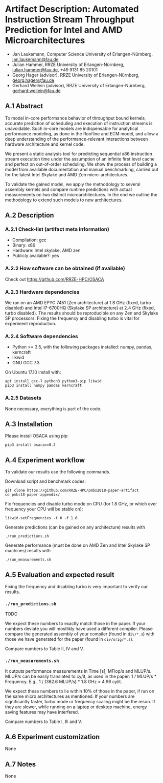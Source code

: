 # Artifact Description: Automated Instruction Stream Throughput Prediction for Intel and AMD Microarchitectures
[comment]: <> (keep both copies up-to-date: pmbs2018-paper/artifact-appendix.md and pmbs2018-paper-artifact/README.md)

* Jan Laukemann, Computer Science University of Erlangen-Nürnberg, jan.laukemann@fau.de
* Julian Hammer, RRZE University of Erlangen-Nürnberg, julian.hammer@fau.de, +49 9131 85 20101
* Georg Hager (advisor), RRZE University of Erlangen-Nürnberg, georg.hager@fau.de
* Gerhard Wellein (advisor), RRZE University of Erlangen-Nürnberg, gerhard.wellein@fau.de

## A.1 Abstract
To model in-core performance behavior of throughput bound kernels, accurate prediction of
scheduling and execution of instruction streams is unavoidable. Such in-core models are
indispensable for analytical performance modeling, as done in the Roofline and ECM model, and allow
a deep understanding of the performance-relevant interactions between hardware architecture and
kernel code.

We present a static analysis tool for predicting sequential x86 instruction stream execution time
under the assumption of an infinite first level cache and perfect on out-of-order scheduling. We
show the process of building a model from available documentation and manual benchmarking, carried
out for the latest Intel Skylake and AMD Zen micro-architectures.

To validate the gained model, we apply the methodology to several assembly kernels and compare
runtime predictions with actual measurements on two distinct microarchitectures. In the end we
outline the methodology to extend such models to new architectures.

## A.2 Description

### A.2.1 Check-list (artifact meta information)
- Compilation: gcc
- Binary: x86
- Hardware: Intel skylake, AMD zen
- Publicly available?: yes

### A.2.2 How software can be obtained (if available)
Check out https://github.com/RRZE-HPC/OSACA

### A.2.3 Hardware dependencies
We ran on an AMD EPYC 7451 (Zen architecture) at 1.8 GHz (fixed, turbo disabled) and Intel I7-6700HQ (Skylake SP architecture) at 2.4 GHz (fixed, turbo disabled). The results should be reproducible on any Zen and Skylake SP processors. Fixing the frequency and disabling turbo is vital for experiment reproduction.

### A.2.4 Software dependencies
* Python >= 3.5, with the following packages installed: numpy, pandas, kerncraft
* likwid
* GNU GCC 7.3

On Ubuntu 17.10 install with:
```
apt install gcc-7 python3 python3-pip likwid
pip3 install numpy pandas kerncraft
```

### A.2.5 Datasets
None necessary, everything is part of the code.

## A.3 Installation
Please install OSACA using pip:
```
pip3 install osaca==0.2
```

## A.4 Experiment workflow
To validate our results use the following commands.

Download script and benchmark codes:
```
git clone https://github.com/RRZE-HPC/pmbs2018-paper-artifact
cd pmbs18-paper-appendix/
```
Fix frequencies and disable turbo mode on CPU (for 1.8 GHz, or which ever frequency your CPU will be stable on):
```
likwid-setFrequencies -t 0 -f 1.8
```
Generate predictions (can be gained on any architecture) results with
```
./run_predictions.sh
```
Generate performance (must be done on AMD Zen and Intel Skylake SP machines) results with
```
./run_measurements.sh
```
## A.5 Evaluation and expected result
Fixing the frequency and disabling turbo is very important to verify our results.

### `./run_predictions.sh`

TODO

We expect these numbers to exactly match those in the paper. If your numbers deviate you will mostlikly have used a different compiler. Please compare the generated assembly of your compiler (found in `div/*.s`) with those we have generated for the paper (found in `div/orig/*.s`).

Compare numbers to Table II, IV and V.

### `./run_measurements.sh`
It outputs performance measurements in Time [s], MFlop/s and MLUP/s. MLUP/s can be easily translated to cy/it, as used in the paper: 1 / MLUP/s * Frequency. E.g., 1 / (362.6 MLUP/s) * 1.8 GHz = 4.96 cy/it.

We expect these numbers to lie within 10% of those in the paper, if run on the same micro architectures as mentioned. If your numbers are significantly faster, turbo mode or frequency scaling might be the reson. If they are slower, while running on a laptop or desktop machine, energy saving features may have interfered.

Compare numbers to Table I, III and V.

## A.6 Experiment customization
None

## A.7 Notes
None
